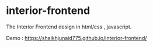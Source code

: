 # interior-frontend

The Interior Frontend design in html/css , javascript.

Demo : https://shaikhjunaid775.github.io/interior-frontend/
